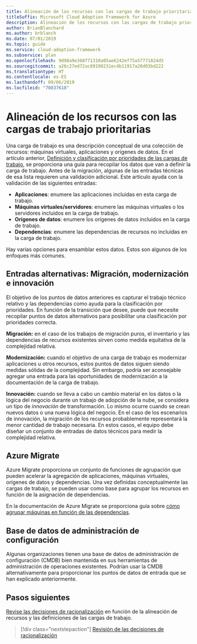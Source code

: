 ```yaml
---
title: Alineación de los recursos con las cargas de trabajo prioritarias
titleSuffix: Microsoft Cloud Adoption Framework for Azure
description: Alineación de los recursos con las cargas de trabajo prioritarias
author: BrianBlanchard
ms.author: brblanch
ms.date: 07/01/2019
ms.topic: guide
ms.service: cloud-adoption-framework
ms.subservice: plan
ms.openlocfilehash: 9d98a9e368f71310a05ae6242ef75a57771824d5
ms.sourcegitcommit: a26c27ed72ac89198231ec4b11917a20d03bd222
ms.translationtype: HT
ms.contentlocale: es-ES
ms.lasthandoff: 09/06/2019
ms.locfileid: "70837618"
---
```

# <a name="align-assets-to-prioritized-workloads"></a>Alineación de los recursos con las cargas de trabajo prioritarias

Una carga de trabajo es una descripción conceptual de una colección de recursos: máquinas virtuales, aplicaciones y orígenes de datos. En el artículo anterior, [Definición y clasificación por prioridades de las cargas de trabajo](./workloads.md), se proporciona una guía para recopilar los datos que van a definir la carga de trabajo. Antes de la migración, algunas de las entradas técnicas de esa lista requieren una validación adicional. Este artículo ayuda con la validación de las siguientes entradas:

- **Aplicaciones**: enumere las aplicaciones incluidas en esta carga de trabajo.
- **Máquinas virtuales/servidores**: enumere las máquinas virtuales o los servidores incluidos en la carga de trabajo.
- **Orígenes de datos**: enumere los orígenes de datos incluidos en la carga de trabajo.
- **Dependencias**: enumere las dependencias de recursos no incluidas en la carga de trabajo.

Hay varias opciones para ensamblar estos datos. Estos son algunos de los enfoques más comunes.

## <a name="alternative-inputs-migrate-modernize-innovate"></a>Entradas alternativas: Migración, modernización e innovación

El objetivo de los puntos de datos anteriores es capturar el trabajo técnico relativo y las dependencias como ayuda para la clasificación por prioridades. En función de la transición que desee, puede que necesite recopilar puntos de datos alternativos para posibilitar una clasificación por prioridades correcta.

**Migración:** en el caso de los trabajos de migración puros, el inventario y las dependencias de recursos existentes sirven como medida equitativa de la complejidad relativa.

**Modernización:** cuando el objetivo de una carga de trabajo es modernizar aplicaciones u otros recursos, estos puntos de datos siguen siendo medidas sólidas de la complejidad. Sin embargo, podría ser aconsejable agregar una entrada para las oportunidades de modernización a la documentación de la carga de trabajo.

**Innovación:** cuando se lleva a cabo un cambio material en los datos o la lógica del negocio durante un trabajo de adopción de la nube, se considera un tipo de *innovación* de transformación. Lo mismo ocurre cuando se crean nuevos datos o una nueva lógica del negocio. En el caso de los escenarios de innovación, la migración de los recursos probablemente representará la menor cantidad de trabajo necesaria. En estos casos, el equipo debe diseñar un conjunto de entradas de datos técnicos para medir la complejidad relativa.

## <a name="azure-migrate"></a>Azure Migrate

Azure Migrate proporciona un conjunto de funciones de agrupación que pueden acelerar la agregación de aplicaciones, máquinas virtuales, orígenes de datos y dependencias. Una vez definidas conceptualmente las cargas de trabajo, se pueden usar como base para agrupar los recursos en función de la asignación de dependencias.

En la documentación de Azure Migrate se proporciona guía sobre [cómo agrupar máquinas en función de las dependencias](https://docs.microsoft.com/azure/migrate/how-to-create-group-machine-dependencies).

## <a name="configuration-management-database"></a>Base de datos de administración de configuración

Algunas organizaciones tienen una base de datos de administración de configuración (CMDB) bien mantenida en sus herramientas de administración de operaciones existentes. Podrían usar la CMDB alternativamente para proporcionar los puntos de datos de entrada que se han explicado anteriormente.

## <a name="next-steps"></a>Pasos siguientes

[Revise las decisiones de racionalización](./review-rationalization.md) en función de la alineación de recursos y las definiciones de las cargas de trabajo.

> [!div class="nextstepaction"]
> [Revisión de las decisiones de racionalización](./review-rationalization.md)
